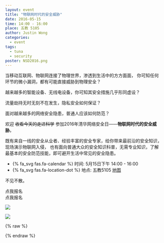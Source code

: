```yaml
---
layout: event
title: "物联网时代的安全威胁"
date: 2016-05-15
time: 14:00 - 16:00
place: 五教 5105
author: Justin Wong
categories:
  - event
tags:
  - tuna
  - security
poster: NSD2016.png
---
```


当移动互联网、物联网连接了物理世界，渗透到生活中的方方面面，
你可知任何环节的微小漏洞，都有可能直接威胁到物理安全？

越来越多的智能设备、无线电设备，你可知其安全措施几乎形同虚设？

流量劫持无时无刻不在发生，隐私安全如何保证？

面对越来越多的网络安全隐患，普通人应该如何防范？

欢迎 <del>收看今天的走进科学</del> 参加2016年清华网络安全日——**物联网时代的安全威胁**。

<!--more-->

既有来自一线的安全从业者、经验丰富的安全专家，给你带来最前沿的安全知识，现场演示物联网入侵，
也有面向普通大众的安全知识科普，无需专业知识，了解最基本的安全防范技能，即可避开生活中常见的安全隐患。

- {% fa_svg fas.fa-calendar %} 时间: 5月15日下午 14:00 - 16:00
- {% fa_svg fas.fa-location-dot %} 地点: 五教5105 [地图](#map)

不见不散。


<div id="trick">
  <div class="container visible-xs">
    <div class="row">
      <div class="btn-group btn-group-justified col-xs-12">
        <div class="btn btn-large btn-success"> 点我报名 </div>
      </div>
    </div>
  </div>
  <div class="btn btn-large btn-success hidden-xs"> 点我报名 </div>
</div>

![](/assets/img/events/NSD2016.png)

<img src="/assets/img/events/map_t5.png" id="map" />

{% raw %}
<script type="text/javascript">
$(document).ready(function(){
	$("#trick .btn").click(function(){
		$('html').addClass('bad');
		$('.navbar-brand').html("<img src='/assets/img/bluelotus.png' />清华大学网络安全技术协会");
		setTimeout(function(){
			alert("其实不用报名啦...");
			alert("别忘了是周日下午两点哦!");
			alert("五教5105哦!");
			alert("一定要来哟!");
		}, 1000);
	});
});
</script>
{% endraw %}


